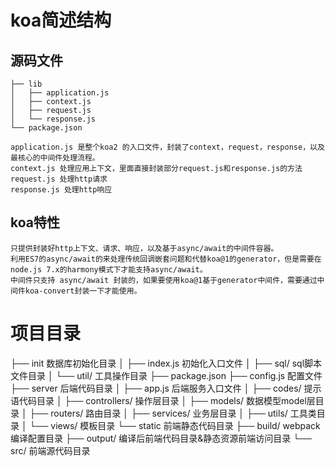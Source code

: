 # koa简述结构
## 源码文件
```
├── lib
│   ├── application.js
│   ├── context.js
│   ├── request.js
│   └── response.js
└── package.json

application.js 是整个koa2 的入口文件，封装了context，request，response，以及最核心的中间件处理流程。
context.js 处理应用上下文，里面直接封装部分request.js和response.js的方法
request.js 处理http请求
response.js 处理http响应
```

## koa特性
```
只提供封装好http上下文、请求、响应，以及基于async/await的中间件容器。
利用ES7的async/await的来处理传统回调嵌套问题和代替koa@1的generator，但是需要在node.js 7.x的harmony模式下才能支持async/await。
中间件只支持 async/await 封装的，如果要使用koa@1基于generator中间件，需要通过中间件koa-convert封装一下才能使用。
```

# 项目目录
├── init                                数据库初始化目录
│   ├── index.js                        初始化入口文件
│   ├── sql/                            sql脚本文件目录
│   └── util/                           工具操作目录
├── package.json 
├── config.js                           配置文件
├── server                              后端代码目录
│   ├── app.js                          后端服务入口文件
│   ├── codes/                          提示语代码目录
│   ├── controllers/                    操作层目录
│   ├── models/                         数据模型model层目录
│   ├── routers/                        路由目录
│   ├── services/                       业务层目录
│   ├── utils/                          工具类目录
│   └── views/                          模板目录
└── static                              前端静态代码目录
    ├── build/                          webpack编译配置目录
    ├── output/                         编译后前端代码目录&静态资源前端访问目录
    └── src/                            前端源代码目录


